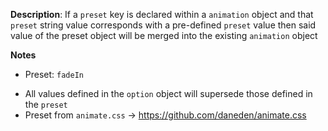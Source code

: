 __Description__: If a `preset` key is declared within a `animation` object and that `preset` string value corresponds with a pre-defined `preset` value then said value of the preset object will be merged into the existing `animation` object

__Notes__

+ Preset: `fadeIn`
- All values defined in the `option` object will supersede those defined in the `preset`
- Preset from `animate.css` -> https://github.com/daneden/animate.css